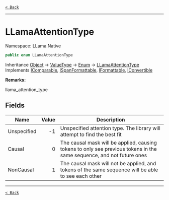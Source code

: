 [`< Back`](./)

---

# LLamaAttentionType

Namespace: LLama.Native



```csharp
public enum LLamaAttentionType
```

Inheritance [Object](https://docs.microsoft.com/en-us/dotnet/api/system.object) → [ValueType](https://docs.microsoft.com/en-us/dotnet/api/system.valuetype) → [Enum](https://docs.microsoft.com/en-us/dotnet/api/system.enum) → [LLamaAttentionType](./llama.native.llamaattentiontype.md)<br>
Implements [IComparable](https://docs.microsoft.com/en-us/dotnet/api/system.icomparable), [ISpanFormattable](https://docs.microsoft.com/en-us/dotnet/api/system.ispanformattable), [IFormattable](https://docs.microsoft.com/en-us/dotnet/api/system.iformattable), [IConvertible](https://docs.microsoft.com/en-us/dotnet/api/system.iconvertible)

**Remarks:**

llama_attention_type

## Fields

| Name | Value | Description |
| --- | --: | --- |
| Unspecified | -1 | Unspecified attention type. The library will attempt to find the best fit |
| Causal | 0 | The causal mask will be applied, causing tokens to only see previous tokens in the same sequence, and not future ones |
| NonCausal | 1 | The causal mask will not be applied, and tokens of the same sequence will be able to see each other |

---

[`< Back`](./)
